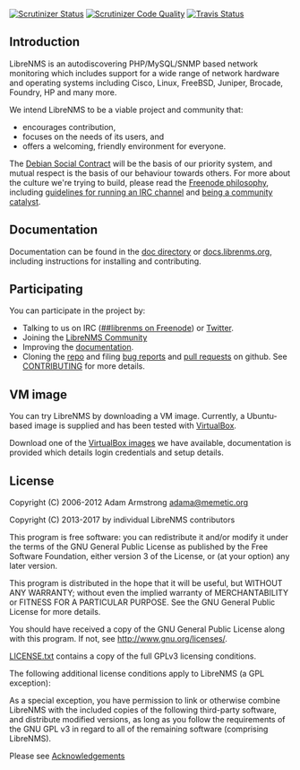 [![Scrutinizer Status](https://scrutinizer-ci.com/g/librenms/librenms/badges/build.png?b=master)](https://scrutinizer-ci.com/g/librenms/librenms/build-status/master) [![Scrutinizer Code Quality](https://scrutinizer-ci.com/g/librenms/librenms/badges/quality-score.png?b=master)](https://scrutinizer-ci.com/g/librenms/librenms/?branch=master) [![Travis Status](https://travis-ci.org/librenms/librenms.svg?branch=master)](https://travis-ci.org/librenms/librenms)

Introduction
------------

LibreNMS is an autodiscovering PHP/MySQL/SNMP based network monitoring
which includes support for a wide range of network hardware and operating
systems including Cisco, Linux, FreeBSD, Juniper, Brocade, Foundry, HP and
many more.

We intend LibreNMS to be a viable project and community that:
- encourages contribution,
- focuses on the needs of its users, and
- offers a welcoming, friendly environment for everyone.

The [Debian Social Contract][10] will be the basis of our priority system,
and mutual respect is the basis of our behaviour towards others.  For more
about the culture we're trying to build, please read the [Freenode
philosophy][13], including [guidelines for running an IRC channel][6] and
[being a community catalyst][7].


Documentation
-------------

Documentation can be found in the [doc directory][5] or [docs.librenms.org][16], including instructions
for installing and contributing.


Participating
-------------

You can participate in the project by:
- Talking to us on IRC ([##librenms on Freenode][4]) or [Twitter][3].
- Joining the [LibreNMS Community](https://community.librenms.org)
- Improving the [documentation][5].
- Cloning the [repo][2] and filing [bug reports][18] and [pull requests][19] on github.
  See [CONTRIBUTING][15] for more details.


VM image
--------

You can try LibreNMS by downloading a VM image.  Currently, a Ubuntu-based
image is supplied and has been tested with [VirtualBox][8].

Download one of the [VirtualBox images][11] we have available, documentation is provided which details 
login credentials and setup details.

License
-------

Copyright (C) 2006-2012 Adam Armstrong <adama@memetic.org>

Copyright (C) 2013-2017 by individual LibreNMS contributors

 This program is free software: you can redistribute it and/or modify
 it under the terms of the GNU General Public License as published by
 the Free Software Foundation, either version 3 of the License, or
 (at your option) any later version.

 This program is distributed in the hope that it will be useful,
 but WITHOUT ANY WARRANTY; without even the implied warranty of
 MERCHANTABILITY or FITNESS FOR A PARTICULAR PURPOSE.  See the
 GNU General Public License for more details.

 You should have received a copy of the GNU General Public License
 along with this program.  If not, see <http://www.gnu.org/licenses/>.

[LICENSE.txt][14] contains a copy of the full GPLv3 licensing conditions.

The following additional license conditions apply to LibreNMS (a GPL
exception):

  As a special exception, you have permission to link or otherwise combine
  LibreNMS with the included copies of the following third-party software,
  and distribute modified versions, as long as you follow the requirements
  of the GNU GPL v3 in regard to all of the remaining software (comprising
  LibreNMS).

  Please see [Acknowledgements][17]

[1]: https://groups.google.com/forum/#!forum/librenms-project "LibreNMS"
[2]: https://github.com/librenms/librenms "Main LibreNMS GitHub repo"
[3]: https://twitter.com/librenms "@LibreNMS on Twitter"
[4]: irc://irc.freenode.net/##librenms "LibreNMS IRC channel"
[5]: https://github.com/librenms/librenms/tree/master/doc/
[6]: http://freenode.net/changuide "Freenode channel guidelines"
[7]: http://freenode.net/catalysts "Freenode community catalysts"
[8]: https://www.virtualbox.org/ "VirtualBox"
[10]: http://www.debian.org/social_contract "Debian project social contract"
[11]: http://www.librenms.org/#downloads
[12]: http://docs.librenms.org/General/Welcome-to-Observium-users/
[13]: http://freenode.net/philosophy.shtml "Freenode philosophy"
[14]: https://github.com/librenms/librenms/tree/master/LICENSE.txt
[15]: http://docs.librenms.org/General/Contributing/
[16]: http://docs.librenms.org/
[17]: http://docs.librenms.org/General/Acknowledgement/
[18]: https://github.com/librenms/librenms/issues
[19]: https://github.com/librenms/librenms/pulls
